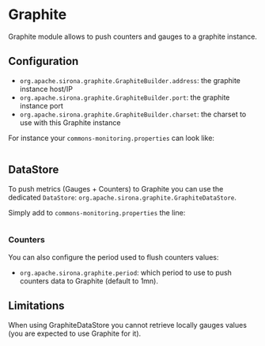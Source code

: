 <!---
Licensed to the Apache Software Foundation (ASF) under one
or more contributor license agreements.  See the NOTICE file
distributed with this work for additional information
regarding copyright ownership.  The ASF licenses this file
to you under the Apache License, Version 2.0 (the
"License"); you may not use this file except in compliance
with the License.  You may obtain a copy of the License at

  http://www.apache.org/licenses/LICENSE-2.0

Unless required by applicable law or agreed to in writing,
software distributed under the License is distributed on an
"AS IS" BASIS, WITHOUT WARRANTIES OR CONDITIONS OF ANY
KIND, either express or implied.  See the License for the
specific language governing permissions and limitations
under the License.
-->
# Graphite

Graphite module allows to push counters and gauges to a graphite instance.

## Configuration

* `org.apache.sirona.graphite.GraphiteBuilder.address`: the graphite instance host/IP
* `org.apache.sirona.graphite.GraphiteBuilder.port`: the graphite instance port
* `org.apache.sirona.graphite.GraphiteBuilder.charset`: the charset to use with this Graphite instance

For instance your `commons-monitoring.properties` can look like:

<pre class="prettyprint linenums"><![CDATA[
org.apache.sirona.graphite.GraphiteBuilder.address = localhost
org.apache.sirona.graphite.GraphiteBuilder.port = 1234
]]></pre>

## DataStore

To push metrics (Gauges + Counters) to Graphite you can use the dedicated `DataStore`: `org.apache.sirona.graphite.GraphiteDataStore`.

Simply add to `commons-monitoring.properties` the line:

<pre class="prettyprint linenums"><![CDATA[
org.apache.sirona.store.DataStore = org.apache.sirona.graphite.GraphiteDataStore
]]></pre>

### Counters

You can also configure the period used to flush counters values:

* `org.apache.sirona.graphite.period`: which period to use to push counters data to Graphite (default to 1mn).

## Limitations

When using GraphiteDataStore you cannot retrieve locally gauges values (you are expected to use Graphite for it).
